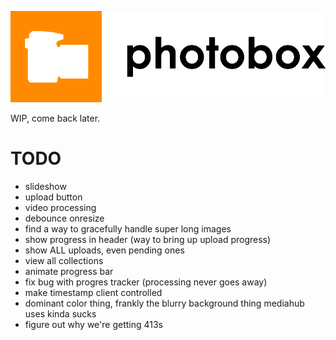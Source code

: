 ![logo](photobox-logo-black.png)

WIP, come back later.

# TODO
* slideshow
* upload button
* video processing
* debounce onresize
* find a way to gracefully handle super long images
* show progress in header (way to bring up upload progress)
* show ALL uploads, even pending ones
* view all collections
* animate progress bar
* fix bug with progres tracker (processing never goes away)
* make timestamp client controlled
* dominant color thing, frankly the blurry background thing mediahub uses kinda sucks
* figure out why we're getting 413s